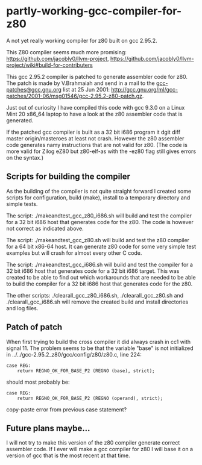 # partly-working-gcc-compiler-for-z80
A not yet really working compiler for z80 built on gcc 2.95.2.

This Z80 compiler seems much more promising: 
https://github.com/jacobly0/llvm-project,
https://github.com/jacobly0/llvm-project/wiki#build-for-contributers

This gcc 2.95.2 compiler is patched to generate assembler code for z80.
The patch is made by V.Brahmaiah and send in a mail to the gcc-patches@gcc.gnu.org
list at 25 Jun 2001: http://gcc.gnu.org/ml/gcc-patches/2001-06/msg01546/gcc-2.95.2-z80-patch.gz.

Just out of curiosity I have compiled this code with gcc 9.3.0 on a Linux Mint 20 x86_64 laptop
to have a look at the z80 assembler code that is generated.

If the patched gcc compiler is built as a 32 bit i686 program it dgit diff master origin/masteroes at least not crash.
However the z80 assembler code generates namy instructions that are not valid for z80.
(The code is more valid for Zilog eZ80 but z80-elf-as with the -ez80 flag still gives errors on the syntax.)

## Scripts for building the compiler

As the building of the compiler is not quite straight forward I created some scripts
for configuration, build (make), install to a temporary directory and simple tests.

The script: ./makeandtest_gcc_z80_i686.sh will build and test the compiler for a 32 bit i686
host that generates code for the z80. The code is however not correct as indicated above.

The script: ./makeandtest_gcc_z80.sh will build and test the z80 compiler for a 64 bit x86-64 host.
It can generate z80 code for some very simple test examples but will crash for almost
every other C code.

The script: ./makeandtest_gcc_i686.sh will build and test the compiler for a 32 bit i686
host that generates code for a 32 bit i686 target. This was created to be able to find
out which workarounds that are needed to be able to build the compiler for a 32 bit i686
host that generates code for the z80.

The other scripts: ./clearall_gcc_z80_i686.sh, ./clearall_gcc_z80.sh and ./clearall_gcc_i686.sh
will remove the created build and install directories and log files.

## Patch of patch

When first trying to build the cross compiler it did always crash in cc1 with signal 11.
The problem seems to be that the variable "base" is not initialized in ../../gcc-2.95.2_z80/gcc/config/z80/z80.c, line 224:

      
    case REG:
        return REGNO_OK_FOR_BASE_P2 (REGNO (base), strict);


should most probably be:

      
    case REG:
        return REGNO_OK_FOR_BASE_P2 (REGNO (operand), strict);


copy-paste error from previous case statement? 

## Future plans maybe...

I will not try to make this version of the z80 compiler generate correct assembler code.
If I ever will make a gcc compiler for z80 I will base it on a version of gcc that is the most recent at that time.
